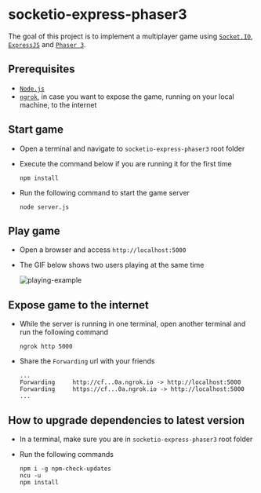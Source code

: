 # socketio-express-phaser3

The goal of this project is to implement a multiplayer game using [`Socket.IO`](https://socket.io/), [`ExpressJS`](https://expressjs.com/) and [`Phaser 3`](https://phaser.io/phaser3).

## Prerequisites

- [`Node.js`](https://nodejs.org/en/)
- [`ngrok`](https://ngrok.com/), in case you want to expose the game, running on your local machine, to the internet

## Start game

- Open a terminal and navigate to `socketio-express-phaser3` root folder

- Execute the command below if you are running it for the first time
  ```
  npm install
  ```

- Run the following command to start the game server
  ```
  node server.js
  ```

## Play game

- Open a browser and access `http://localhost:5000`

- The GIF below shows two users playing at the same time

  ![playing-example](images/car-playing-example.gif)

## Expose game to the internet

- While the server is running in one terminal, open another terminal and run the following command
  ```
  ngrok http 5000
  ```

- Share the `Forwarding` url with your friends
  ```
  ...
  Forwarding     http://cf...0a.ngrok.io -> http://localhost:5000
  Forwarding     https://cf...0a.ngrok.io -> http://localhost:5000
  ...
  ```

## How to upgrade dependencies to latest version

- In a terminal, make sure you are in `socketio-express-phaser3` root folder

- Run the following commands
  ```
  npm i -g npm-check-updates
  ncu -u
  npm install
  ```
